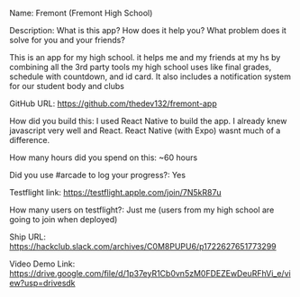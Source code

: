 Name: Fremont (Fremont High School)

Description: What is this app? How does it help you? What problem does it solve for you and your friends?

This is an app for my high school. it helps me and my friends at my hs by combining all the 3rd party tools my high school uses like final grades, schedule with countdown, and id card. It also includes a notification system for our student body and clubs

GitHub URL: https://github.com/thedev132/fremont-app

How did you build this: I used React Native to build the app. I already knew javascript very well and React. React Native (with Expo) wasnt much of a difference. 

How many hours did you spend on this: ~60 hours

Did you use #arcade to log your progress?: Yes

Testflight link: https://testflight.apple.com/join/7N5kR87u

How many users on testflight?: Just me (users from my high school are going to join when deployed)

Ship URL: https://hackclub.slack.com/archives/C0M8PUPU6/p1722627651773299

Video Demo Link: https://drive.google.com/file/d/1p37eyR1Cb0vn5zM0FDEZEwDeuRFhVi_e/view?usp=drivesdk
